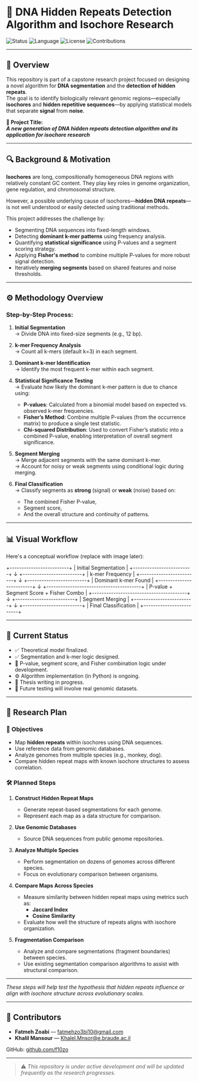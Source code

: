 # 🧬 DNA Hidden Repeats Detection Algorithm and Isochore Research

![Status](https://img.shields.io/badge/project-phase%20A-blue)
![Language](https://img.shields.io/badge/python-planned-yellow)
![License](https://img.shields.io/badge/license-TBD-lightgrey)
![Contributions](https://img.shields.io/badge/contributions-welcome-brightgreen)

---

## 🧠 Overview

This repository is part of a capstone research project focused on designing a novel algorithm for **DNA segmentation** and the **detection of hidden repeats**.  
The goal is to identify biologically relevant genomic regions—especially **isochores** and **hidden repetitive sequences**—by applying statistical models that separate **signal** from **noise**.

**📌 Project Title:**  
**_A new generation of DNA hidden repeats detection algorithm and its application for isochore research_**

---

## 🔍 Background & Motivation

**Isochores** are long, compositionally homogeneous DNA regions with relatively constant GC content. They play key roles in genome organization, gene regulation, and chromosomal structure.

However, a possible underlying cause of isochores—**hidden DNA repeats**—is not well understood or easily detected using traditional methods.

This project addresses the challenge by:

- Segmenting DNA sequences into fixed-length windows.
- Detecting **dominant k-mer patterns** using frequency analysis.
- Quantifying **statistical significance** using P-values and a segment scoring strategy.
- Applying **Fisher's method** to combine multiple P-values for more robust signal detection.
- Iteratively **merging segments** based on shared features and noise thresholds.

---

## ⚙️ Methodology Overview
### Step-by-Step Process:

1. **Initial Segmentation**  
   → Divide DNA into fixed-size segments (e.g., 12 bp).

2. **k-mer Frequency Analysis**  
   → Count all k-mers (default k=3) in each segment.

3. **Dominant k-mer Identification**  
   → Identify the most frequent k-mer within each segment.

4. **Statistical Significance Testing**  
   → Evaluate how likely the dominant k-mer pattern is due to chance using:
   - **P-values**: Calculated from a binomial model based on expected vs. observed k-mer frequencies.
   - **Fisher’s Method**: Combine multiple P-values (from the occurrence matrix) to produce a single test statistic.
   - **Chi-squared Distribution**: Used to convert Fisher’s statistic into a combined P-value, enabling interpretation of overall segment significance.

5. **Segment Merging**  
   → Merge adjacent segments with the same dominant k-mer.  
   → Account for noisy or weak segments using conditional logic during merging.

6. **Final Classification**  
   → Classify segments as **strong** (signal) or **weak** (noise) based on:
   - The combined Fisher P-value,
   - Segment score,
   - And the overall structure and continuity of patterns.

---

## 📊 Visual Workflow

Here's a conceptual workflow (replace with image later):

+-------------------------+
| Initial Segmentation |
+-------------------------+
↓
+-------------------------+
| k-mer Frequency |
+-------------------------+
↓
+-------------------------+
| Dominant k-mer Found |
+-------------------------+
↓
+----------------------------------------+
| P-value + Segment Score + Fisher Combo |
+----------------------------------------+
↓
+-------------------------+
| Segment Merging |
+-------------------------+
↓
+-------------------------+
| Final Classification |
+-------------------------+


---

## 📌 Current Status

- ✅ Theoretical model finalized.
- ✅ Segmentation and k-mer logic designed.
- 🧪 P-value, segment score, and Fisher combination logic under development.
- ⚙️ Algorithm implementation (in Python) is ongoing.
- 📖 Thesis writing in progress.
- 🔬 Future testing will involve real genomic datasets.

---

## 🚀 Research Plan

### 🔬 Objectives

- Map **hidden repeats** within isochores using DNA sequences.
- Use reference data from genomic databases.
- Analyze genomes from multiple species (e.g., monkey, dog).
- Compare hidden repeat maps with known isochore structures to assess correlation.

### 🛠️ Planned Steps

1. **Construct Hidden Repeat Maps**
   - Generate repeat-based segmentations for each genome.
   - Represent each map as a data structure for comparison.

2. **Use Genomic Databases**
   - Source DNA sequences from public genome repositories.

3. **Analyze Multiple Species**
   - Perform segmentation on dozens of genomes across different species.
   - Focus on evolutionary comparison between organisms.

4. **Compare Maps Across Species**
   - Measure similarity between hidden repeat maps using metrics such as:
     - **Jaccard Index**
     - **Cosine Similarity**
   - Evaluate how well the structure of repeats aligns with isochore organization.

5. **Fragmentation Comparison**
   - Analyze and compare segmentations (fragment boundaries) between species.
   - Use existing segmentation comparison algorithms to assist with structural comparison.

---

*These steps will help test the hypothesis that hidden repeats influence or align with isochore structure across evolutionary scales.*

---

## 🤝 Contributors

- **Fatmeh Zoabi** — [fatmehzo3bi10@gmail.com](mailto:fatmehzo3bi10@gmail.com)  
- **Khalil Mansour** — [Khalel.Mnsor@e.braude.ac.il](mailto:Khalel.Mnsor@e.braude.ac.il)

GitHub: [github.com/f10zo](https://github.com/f10zo)

---

> ⚠️ *This repository is under active development and will be updated frequently as the research progresses.*
